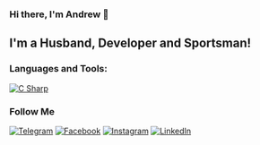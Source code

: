 ### Hi there, I'm Andrew 👋

## I'm a Husband, Developer and Sportsman!

### Languages and Tools: 
[![C Sharp](https://img.shields.io/badge/-C_Sharp-090909?style=for-the-badge&logo=c-sharp&logoColor=6296cc)](https://docs.microsoft.com/en-us/dotnet/csharp/)

### Follow Me
[![Telegram](https://img.shields.io/badge/-Telegram-090909?style=for-the-badge&logo=telegram&logoColor=6296cc)](https://t.me/Prazdnichek)
[![Facebook](https://img.shields.io/badge/-Facebook-090909?style=for-the-badge&logo=Facebook&logoColor=6296cc)](https://www.facebook.com/pazdnikovandrey)
[![Instagram](https://img.shields.io/badge/-Instagram-090909?style=for-the-badge&logo=instagram&logoColor=6296cc)](https://www.instagram.com/pazdnikov_andrey)
[![LinkedIn](https://img.shields.io/badge/-LinkedIn-090909?style=for-the-badge&logo=linkedin&logoColor=6296cc)](https://www.linkedin.com/in/pazdnikovandrey)
